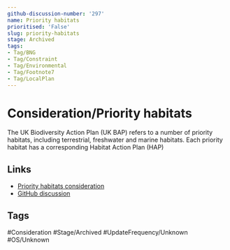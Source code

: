 ```yaml
---
github-discussion-number: '297'
name: Priority habitats
prioritised: 'False'
slug: priority-habitats
stage: Archived
tags:
- Tag/BNG
- Tag/Constraint
- Tag/Environmental
- Tag/Footnote7
- Tag/LocalPlan
---
```


# Consideration/Priority habitats

The UK Biodiversity Action Plan (UK BAP) refers to a number of priority habitats, including terrestrial, freshwater and marine habitats. Each priority habitat has a corresponding Habitat Action Plan (HAP)

## Links

* [Priority habitats consideration](https://design.planning.data.gov.uk/planning-consideration/priority-habitats)
* [GitHub discussion](https://github.com/digital-land/data-standards-backlog/discussions/297)

## Tags

#Consideration #Stage/Archived #UpdateFrequency/Unknown #OS/Unknown